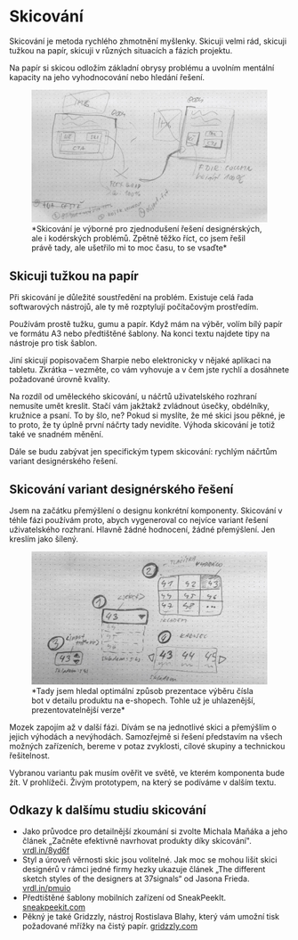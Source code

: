 # Skicování

Skicování je metoda rychlého zhmotnění myšlenky. Skicuji velmi rád, skicuji tužkou na papír, skicuji v různých situacích a fázích projektu. 

Na papír si skicou odložím základní obrysy problému a uvolním mentální kapacity na jeho vyhodnocování nebo hledání řešení.

<figure>
<img src="dist/images/original/skicovani-1.jpg" alt="">
<figcaption markdown="1">    
*Skicování je výborné pro zjednodušení řešení designérských, ale i kodérských problémů. Zpětně těžko říct, co jsem řešil právě tady, ale ušetřilo mi to moc času, to se vsaďte*
</figcaption> 
</figure>



## Skicuji tužkou na papír

Při skicování je důležité soustředění na problém. Existuje celá řada softwarových nástrojů, ale ty mě rozptylují počítačovým prostředím. 

Používám prostě tužku, gumu a papír. Když mám na výběr, volím bílý papír ve formátu A3 nebo předtištěné šablony. Na konci textu najdete tipy na nástroje pro tisk šablon.

Jiní skicují popisovačem Sharpie nebo elektronicky v nějaké aplikaci na tabletu. Zkrátka – vezměte, co vám vyhovuje a v čem jste rychlí a dosáhnete požadované úrovně kvality.

Na rozdíl od uměleckého skicování, u náčrtů uživatelského rozhraní nemusíte umět kreslit. Stačí vám jakžtakž zvládnout úsečky, obdélníky, kružnice a psaní. To by šlo, ne? Pokud si myslíte, že mé skici jsou pěkné, je to proto, že ty úplně první náčrty tady nevidíte. Výhoda skicování je totiž také ve snadném měnění.

Dále se budu zabývat jen specifickým typem skicování: rychlým náčrtům variant designérského řešení. 

## Skicování variant designérského řešení

Jsem na začátku přemýšlení o designu konkrétní komponenty. Skicování v téhle fázi používám proto, abych vygeneroval co nejvíce variant řešení uživatelského rozhraní. Hlavně žádné hodnocení, žádné přemýšlení. Jen kreslím jako šílený.

<figure>
<img src="dist/images/original/skicovani-2.jpg" alt="">
<figcaption markdown="1">    
*Tady jsem hledal optimální způsob prezentace výběru čísla bot v detailu produktu na e-shopech. Tohle už je uhlazenější, prezentovatelnější verze*
</figcaption> 
</figure>

Mozek zapojím až v další fázi. Dívám se na jednotlivé skici a přemýšlím o jejich výhodách a nevýhodách. Samozřejmě si řešení představím na všech možných zařízeních, bereme v potaz zvyklosti, cílové skupiny a technickou řešitelnost. 

Vybranou variantu pak musím ověřit ve světě, ve kterém komponenta bude žít. V prohlížeči. Živým prototypem, na který se podíváme v dalším textu.

## Odkazy k dalšímu studiu skicování

- Jako průvodce pro detailnější zkoumání si zvolte Michala Maňáka a jeho článek „Začněte efektivně navrhovat produkty díky skicování". [vrdl.in/8yd6f](http://www.manakmichal.cz/blog/user-experience/zacnete-efektivne-navrhovat-produkty-diky-skicovani/)
- Styl a úroveň věrnosti skic jsou volitelné. Jak moc se mohou lišit skici designérů v rámci jedné firmy hezky ukazuje článek „The different sketch styles of the designers at 37signals“ od Jasona Frieda. [vrdl.in/pmuio](https://signalvnoise.com/posts/1880-the-different-sketch-styles-of-the-designers-at-37signals)
- Předtištěné šablony mobilních zařízení od SneakPeekIt. [sneakpeekit.com](http://sneakpeekit.com/)
- Pěkný je také Gridzzly, nástroj Rostislava Blahy, který vám umožní tisk požadované mřížky na čistý papír. [gridzzly.com](http://gridzzly.com/)


